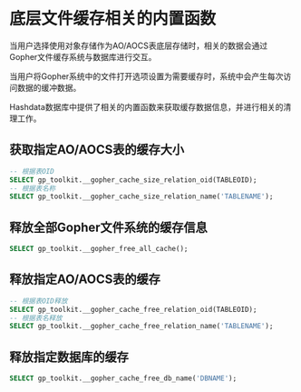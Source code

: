 # 底层文件缓存相关的内置函数

当用户选择使用对象存储作为AO/AOCS表底层存储时，相关的数据会通过Gopher文件缓存系统与数据库进行交互。

当用户将Gopher系统中的文件打开选项设置为需要缓存时，系统中会产生每次访问数据的缓冲数据。

Hashdata数据库中提供了相关的内置函数来获取缓存数据信息，并进行相关的清理工作。

## 获取指定AO/AOCS表的缓存大小

```sql
-- 根据表OID
SELECT gp_toolkit.__gopher_cache_size_relation_oid(TABLEOID);
-- 根据表名称
SELECT gp_toolkit.__gopher_cache_size_relation_name('TABLENAME');
```

## 释放全部Gopher文件系统的缓存信息

```sql
SELECT gp_toolkit.__gopher_free_all_cache();
```

## 释放指定AO/AOCS表的缓存

```sql
-- 根据表OID释放
SELECT gp_toolkit.__gopher_cache_free_relation_oid(TABLEOID);
-- 根据表名释放
SELECT gp_toolkit.__gopher_cache_free_relation_name('TABLENAME');
```

## 释放指定数据库的缓存

```sql
SELECT gp_toolkit.__gopher_cache_free_db_name('DBNAME');
```


